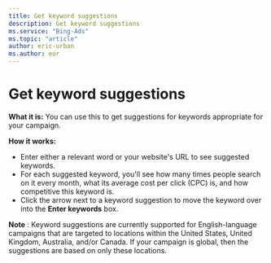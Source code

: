 ```yaml
---
title: Get keyword suggestions
description: Get keyword suggestions
ms.service: "Bing-Ads"
ms.topic: "article"
author: eric-urban
ms.author: eur
---
```


# Get keyword suggestions

**What it is:**        You can use this to get suggestions for keywords appropriate for your campaign.

**How it works:**

- Enter either a relevant word or your website's URL to see suggested keywords.
- For each suggested keyword, you'll see how many times people search on it every month, what its average cost per click (CPC) is, and how competitive this keyword is.
- Click the arrow next to a keyword suggestion to move the keyword over into the **Enter keywords** box.

**Note** : Keyword suggestions are currently supported for English-language campaigns that are targeted to locations within the United States, United Kingdom, Australia, and/or Canada. If your campaign is global, then the suggestions are based on only these locations.


